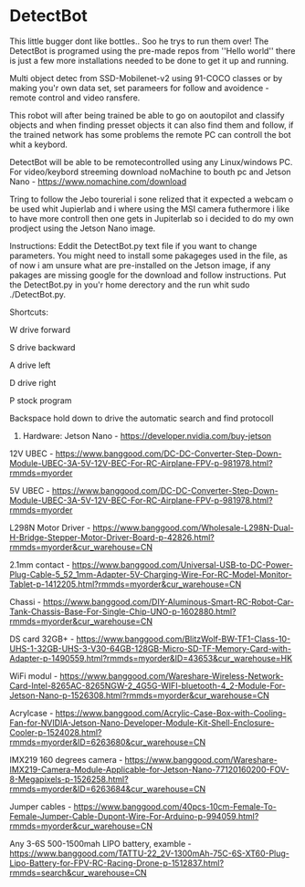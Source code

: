 # DetectBot
This little bugger dont like bottles.. Soo he trys to run them over!
The DetectBot is programed using the pre-made repos from ''Hello world'' there is just a few more installations needed to be done to get it up and running.


Multi object detec from SSD-Mobilenet-v2 using 91-COCO classes or by making you'r own data set, set parameers for follow and avoidence - remote control and video ransfere.


This robot will after being trained be able to go on aoutopilot and classify objects and when finding presset objects it can also find them and follow, if the trained network has some problems the remote PC can controll the bot whit a keybord.


DetectBot will be able to be remotecontrolled using any Linux/windows PC.
For video/keybord streeming download noMachine to bouth pc and Jetson Nano - https://www.nomachine.com/download


Tring to follow the Jebo tourerial i sone relized that it expected a webcam o be used whit Jupierlab and i where using the MSI camera futhermore i like to have more controll then one gets in Jupiterlab so i decided to do my own prodject using the Jetson Nano image.

Instructions:
Eddit the DetectBot.py text file if you want to change parameters.
You might need to install some pakageges used in the file, as of now i am unsure what are pre-installed on the Jetson image, if any pakages are missing google for the download and follow instructions.
Put the DetectBot.py in you'r home derectory and the run whit sudo ./DetectBot.py.

Shortcuts:

W drive forward

S drive backward

A drive left

D drive right

P stock program

Backspace hold down to drive the automatic search and find protocoll


1. Hardware:
Jetson Nano - https://developer.nvidia.com/buy-jetson

12V UBEC - https://www.banggood.com/DC-DC-Converter-Step-Down-Module-UBEC-3A-5V-12V-BEC-For-RC-Airplane-FPV-p-981978.html?rmmds=myorder

5V UBEC - https://www.banggood.com/DC-DC-Converter-Step-Down-Module-UBEC-3A-5V-12V-BEC-For-RC-Airplane-FPV-p-981978.html?rmmds=myorder

L298N Motor Driver - https://www.banggood.com/Wholesale-L298N-Dual-H-Bridge-Stepper-Motor-Driver-Board-p-42826.html?rmmds=myorder&cur_warehouse=CN

2.1mm contact - https://www.banggood.com/Universal-USB-to-DC-Power-Plug-Cable-5_52_1mm-Adapter-5V-Charging-Wire-For-RC-Model-Monitor-Tablet-p-1412205.html?rmmds=myorder&cur_warehouse=CN

Chassi - https://www.banggood.com/DIY-Aluminous-Smart-RC-Robot-Car-Tank-Chassis-Base-For-Single-Chip-UNO-p-1602880.html?rmmds=myorder&cur_warehouse=CN

DS card 32GB+ - https://www.banggood.com/BlitzWolf-BW-TF1-Class-10-UHS-1-32GB-UHS-3-V30-64GB-128GB-Micro-SD-TF-Memory-Card-with-Adapter-p-1490559.html?rmmds=myorder&ID=43653&cur_warehouse=HK

WiFi modul - https://www.banggood.com/Wareshare-Wireless-Network-Card-Intel-8265AC-8265NGW-2_4G5G-WIFI-bluetooth-4_2-Module-For-Jetson-Nano-p-1526308.html?rmmds=myorder&cur_warehouse=CN

Acrylcase - https://www.banggood.com/Acrylic-Case-Box-with-Cooling-Fan-for-NVIDIA-Jetson-Nano-Developer-Module-Kit-Shell-Enclosure-Cooler-p-1524028.html?rmmds=myorder&ID=6263680&cur_warehouse=CN

IMX219 160 degrees camera - https://www.banggood.com/Wareshare-IMX219-Camera-Module-Applicable-for-Jetson-Nano-77120160200-FOV-8-Megapixels-p-1526258.html?rmmds=myorder&ID=6263684&cur_warehouse=CN

Jumper cables - https://www.banggood.com/40pcs-10cm-Female-To-Female-Jumper-Cable-Dupont-Wire-For-Arduino-p-994059.html?rmmds=myorder&cur_warehouse=CN

Any 3-6S 500-1500mah LIPO battery, examble - https://www.banggood.com/TATTU-22_2V-1300mAh-75C-6S-XT60-Plug-Lipo-Battery-for-FPV-RC-Racing-Drone-p-1512837.html?rmmds=search&cur_warehouse=CN
